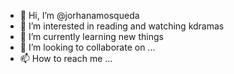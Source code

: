 - 👋 Hi, I’m @jorhanamosqueda
- 👀 I’m interested in reading and watching kdramas
- 🌱 I’m currently learning new things 
- 💞️ I’m looking to collaborate on ...
- 📫 How to reach me ...

<!---
jorhanamosqueda/jorhanamosqueda is a ✨ special ✨ repository because its `README.md` (this file) appears on your GitHub profile.
You can click the Preview link to take a look at your changes.
--->
